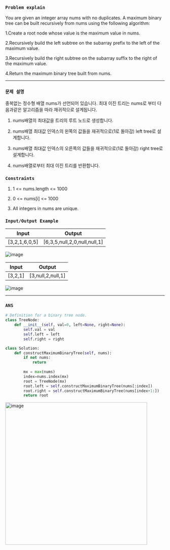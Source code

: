 ### `Problem explain`

You are given an integer array nums with no duplicates. A maximum binary tree can be built recursively from nums using the following algorithm:

1.Create a root node whose value is the maximum value in nums.

2.Recursively build the left subtree on the subarray prefix to the left of the maximum value.

3.Recursively build the right subtree on the subarray suffix to the right of the maximum value.

4.Return the maximum binary tree built from nums.

----

### `문제 설명`

중복없는 정수형 배열 nums가 선언되어 있습니다. 최대 이진 트리는 nums로 부터 다음과같은 알고리즘을 따라 재귀적으로 설계됩니다.

1. nums배열의 최대값을 트리의 루트 노드로 생성합니다.

2. nums배열 최대값 인덱스의 왼쪽의 값들을 재귀적으로(1로 돌아감) left tree로 설계합니다.

3. nums배열 최대값 인덱스의 오른쪽의 값들을 재귀적으로(1로 돌아감)  right tree로 설계합니다.

4. nums배열로부터 최대 이진 트리를 반환합니다.


### `Constraints`

1. 1 <= nums.length <= 1000

2. 0 <= nums[i] <= 1000

3. All integers in nums are unique.

### `Input/Output Example`

|Input|Output|
|---|---|
|[3,2,1,6,0,5]	|[6,3,5,null,2,0,null,null,1]|

![image](https://user-images.githubusercontent.com/84978165/224588629-c13a4557-b063-45e0-9995-b708300d0f9c.png)


|Input|Output|
|---|---|
|[3,2,1]|[3,null,2,null,1]|

![image](https://user-images.githubusercontent.com/84978165/224588700-beefe6ef-9d9a-4426-b23b-32f542828566.png)


----

### `ANS`

```python
# Definition for a binary tree node.
class TreeNode:
    def __init__(self, val=0, left=None, right=None):
        self.val = val
        self.left = left
        self.right = right

class Solution:
    def constructMaximumBinaryTree(self, nums):
        if not nums:
            return
            
        mx = max(nums)
        index=nums.index(mx)
        root = TreeNode(mx)
        root.left = self.constructMaximumBinaryTree(nums[:index])
        root.right = self.constructMaximumBinaryTree(nums[index+1:])
        return root


```

<img width="448" alt="image" src="https://user-images.githubusercontent.com/84978165/224589612-5241a58e-7aad-41e2-9efd-5866e253661d.png">


